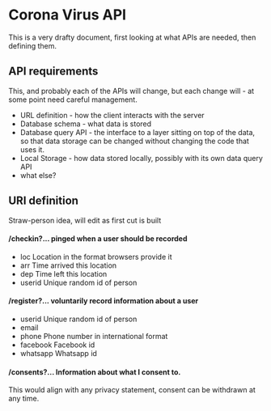 # Corona Virus API

This is a very drafty document, first looking at what APIs are needed, then defining them.

## API requirements

This, and probably each of the APIs will change, but each change will - at some point
need careful management.

- URL definition - how the client interacts with the server
- Database schema - what data is stored
- Database query API - the interface to a layer sitting on top of the data, so that data 
  storage can be changed without changing the code that uses it. 
- Local Storage - how data stored locally, possibly with its own data query API
- what else?

## URI definition

Straw-person idea, will edit as first cut is built

#### /checkin?... pinged when a user should be recorded
- loc  Location in the format browsers provide it
- arr  Time arrived this location
- dep  Time left this location
- userid Unique random id of person

#### /register?... voluntarily record information about a user
- userid    Unique random id of person
- email
- phone     Phone number in international format
- facebook  Facebook id
- whatsapp  Whatsapp id

#### /consents?... Information about what I consent to. 
This would align with any privacy statement, consent can be withdrawn at any time. 

